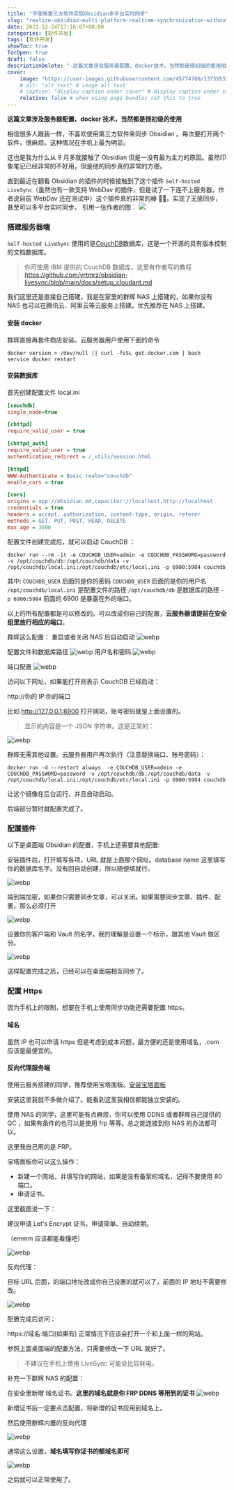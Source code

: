 ```yaml
---
title: "不使用第三方软件实现Obsidian多平台实时同步"
slug: "realize-obsidian-multi-platform-realtime-synchronization-without-thirdparty-software"
date: 2021-12-24T17:16:07+08:00
categories: [软件开发]
tags: [软件开发]
showToc: true
TocOpen: true
draft: false
descriptionDelete: "-这篇文章涉及服务器配置、docker技术，当然都是很初级的使用相信很多人跟我一样，不喜欢使用第三方软件来同步Obsidian"
cover: 
    image: "https://user-images.githubusercontent.com/45774780/137355323-f57a8b09-abf2-4501-836c-8cb7d2ff24a3.gif"
    # alt: "alt text" # image alt text
    # caption: "display caption under cover" # display caption under cover
    relative: false # when using page bundles set this to true
---
```

                
**这篇文章涉及服务器配置、docker 技术，当然都是很初级的使用**

相信很多人跟我一样，不喜欢使用第三方软件来同步 Obsidian 。每次要打开两个软件，很麻烦。这种情况在手机上最为明显。

这也是我为什么从 9 月多就接触了 Obsidian 但是一没有最为主力的原因。虽然印象笔记已经非常的不好用，但是他的同步真的非常的方便。

直到最近在翻看 Obsidian 的插件的时候接触到了这个插件 `Self-hosted LiveSync`（虽然也有一款支持 WebDav 的插件，但是试了一下连不上服务器，作者说目前 WebDav 还在测试中）这个插件真的非常的棒 👍🏻。实现了无感同步，甚至可以多平台实时同步。
引用一张作者的图：
![](https://user-images.githubusercontent.com/45774780/137355323-f57a8b09-abf2-4501-836c-8cb7d2ff24a3.gif)

### 搭建服务器端

`Self-hosted LiveSync` 使用的是[CouchDB](https://zh.wikipedia.org/wiki/CouchDB)数据库，这是一个开源的具有版本控制的文档数据库。

> 你可使用 IBM 提供的 CouchDB 数据库，这里有作者写的教程  https://github.com/vrtmrz/obsidian-livesync/blob/main/docs/setup_cloudant.md

我们这里还是直接自己搭建，我是在家里的群辉 NAS 上搭建的，如果你没有 NAS 也可以在腾讯云、阿里云等云服务上搭建。优先推荐在 NAS 上搭建。

#### 安装 docker

群辉直接再套件商店安装。云服务器用户使用下面的命令

```shell
docker version > /dev/null || curl -fsSL get.docker.com | bash
service docker restart
```

#### 安装数据库

首先创建配置文件
local.ini

```ini
[couchdb]
single_node=true

[chttpd]
require_valid_user = true

[chttpd_auth]
require_valid_user = true
authentication_redirect = /_utils/session.html

[httpd]
WWW-Authenticate = Basic realm="couchdb"
enable_cors = true

[cors]
origins = app://obsidian.md,capacitor://localhost,http://localhost
credentials = true
headers = accept, authorization, content-type, origin, referer
methods = GET, PUT, POST, HEAD, DELETE
max_age = 3600
```

配置文件创建完成后，就可以启动 CouchDB ：

````shell
docker run --rm -it -e COUCHDB_USER=admin -e COUCHDB_PASSWORD=password -v /opt/couchdb/db:/opt/couchdb/data -v /opt/couchdb/local.ini:/opt/couchdb/etc/local.ini -p 6900:5984 couchdb
````

其中:
`COUCHDB_USER` 后面的是你的密码
`COUCHDB_USER` 后面的是你的用户名
`/opt/couchdb/local.ini` 是配置文件的路径
`/opt/couchdb/db` 是数据库的路径
`-p 6900:5984` 前面的 6900 是暴露在外的端口。

以上的所有配置都是可以修改的。可以改成你自己的配置，**云服务器请提前在安全组里放行相应的端口**。

群辉这么配置：
重启或者关闭 NAS 后自动启动
![webp](https://static.apkdv.com/blog/blog/1646726865634.webp)

配置文件和数据库路径
![webp](https://static.apkdv.com/blog/blog/1646726865939.webp)
用户名和密码
![webp](https://static.apkdv.com/blog/blog/1646726866365.webp)

端口配置
![webp](https://static.apkdv.com/blog/blog/1646726866767.webp)

访问以下网址，如果能打开则表示 CouchDB 已经启动：

http://你的 IP:你的端口

比如 http://127.0.0.1:6900 打开网站，账号密码就是上面设置的。

> 显示的内容是一个 JSON 字符串。这是正常的：

![webp](https://static.apkdv.com/blog/blog/1646726867185.webp)

群辉无需其他设置。云服务器用户再次执行（注意替换端口、账号密码）：

```shell
docker run -d --restart always  -e COUCHDB_USER=admin -e COUCHDB_PASSWORD=password -v /opt/couchdb/db:/opt/couchdb/data -v /opt/couchdb/local.ini:/opt/couchdb/etc/local.ini -p 6900:5984 couchdb
```

让这个镜像在后台运行，并且自动启动。

后端部分暂时就配置完成了。

### 配置插件

以下是桌面端 Obsidian 的配置，手机上还需要其他配置:

安装插件后，打开填写各项，URL 就是上面那个网址。database name 这里填写你的数据库名字。没有回自动创建，所以随便填就行。

![webp](https://static.apkdv.com/blog/blog/1646726867519.webp)

端到端加密，如果你只需要同步文章，可以关闭。如果需要同步文章、插件、配置，那么必须打开

![webp](https://static.apkdv.com/blog/blog/1646726867894.webp)

设置你的客户端和 Vault 的名字。我的理解是设置一个标示，跟其他 Vault 做区分。

![webp](https://static.apkdv.com/blog/blog/1646726867519.webp)

这样配置完成之后，已经可以在桌面端相互同步了。

### 配置 Https

因为手机上的限制，想要在手机上使用同步功能还需要配置 https。

#### 域名

虽然 IP 也可以申请 https 但是考虑到成本问题，最方便的还是使用域名，.com 应该是最便宜的。

#### 反向代理服务端

使用云服务搭建的同学，推荐使用宝塔面板。[安装宝塔面板](https://www.bt.cn/bbs/thread-19376-1-1.html)

安装这里我就不多做介绍了。能看到这里我相信都能独立安装的。

使用 NAS 的同学，这里可能有点麻烦，你可以使用 DDNS 或者群辉自己提供的 QC ，如果有条件的也可以是使用 frp 等等。总之能连接到你 NAS 的办法都可以。

这里我自己用的是 FRP。

宝塔面板你可以这么操作：

- 新建一个网站，并填写你的网站，如果是没有备案的域名，记得不要使用 80 端口。
- 申请证书。

这里截图说一下：

建议申请 Let's Encrypt 证书，申请简单、自动续期。

（emmm 应该都能看懂吧）

![webp](https://static.apkdv.com/blog/blog/1646726868927.webp)

反向代理：

目标 URL 后面，的端口地址改成你自己设置的就可以了。前面的 IP 地址不需要修改。

![webp](https://static.apkdv.com/blog/blog/1646726869547.webp)

配置完成后访问：

https://域名:端口(如果有)  正常情况下应该会打开一个和上面一样的网站。

参照上面桌面端的配置方法，只需要修改一下 URL 就好了。

> 不建议在手机上使用 LiveSync 可能会比较耗电。

补充一下群辉 NAS 的配置：

在安全里新增 域名证书。**这里的域名就是你 FRP DDNS 等用到的证书**
![webp](https://static.apkdv.com/blog/blog/1646726870142.webp)

新增证书后一定要点击配置，将新增的证书应用到域名上。

然后使用群辉内置的反向代理

![webp](https://static.apkdv.com/blog/blog/1646726870474.webp)

通常这么设置，**域名填写你证书的额域名即可**

![webp](https://static.apkdv.com/blog/blog/1646726870859.webp)

之后就可以正常使用了。
